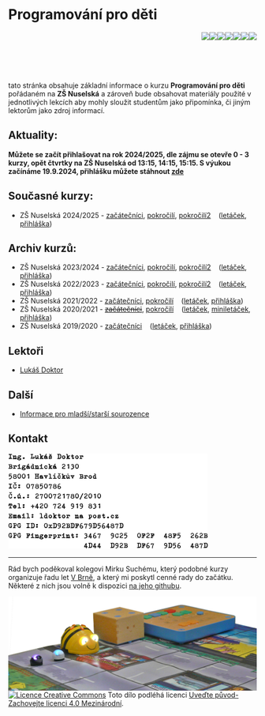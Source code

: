 # Programování pro děti

<a href="2021_2022/zacatecnici-1-15-cubetto.jpg">
    <img align="right" src="2021_2022/zacatecnici-1-15-cubetto-small.jpg" style="height:85px">
</a>
<a href="2021_2022/zacatecnici-2-01-sipkovana.jpg">
    <img align="right" src="2021_2022/zacatecnici-2-01-sipkovana-small.jpg" style="height:85px">
</a>
<a href="2023_2024/pokrocili-2-04-kino.jpg">
    <img align="right" src="2023_2024/pokrocili-2-04-kino-small.jpg" style="height:85px">
</a>
<a href="2021_2022/zacatecnici-2-08-pexeso.jpg">
    <img align="right" src="2021_2022/zacatecnici-2-08-pexeso-small.jpg" style="height:85px">
</a>
<a href="2021_2022/pokrocili-1-09-tesla.jpg">
    <img align="right" src="2021_2022/pokrocili-1-09-tesla-small.jpg" style="height:85px">
</a>
<a href="2021_2022/pokrocili-1-14-microbit2.jpg">
    <img align="right" src="2021_2022/pokrocili-1-14-microbit2-small.jpg" style="height:85px">
</a>
<a href="2021_2022/pokrocili-2-11-pc.jpg">
    <img align="right" src="2021_2022/pokrocili-2-11-pc-small.jpg" style="height:85px">
</a>

<br clear="right">

tato stránka obsahuje základní informace o kurzu **Programování pro
děti** pořádaném na **ZŠ Nuselská** a zároveň bude obsahovat
materiály použité v jednotlivých lekcích aby mohly sloužit studentům
jako připomínka, či jiným lektorům jako zdroj informací.

## Aktuality:

**Můžete se začít přihlašovat na rok 2024/2025, dle zájmu se otevře 0 - 3 kurzy, opět čtvrtky na ZŠ Nuselská od 13:15, 14:15, 15:15. S výukou začínáme 19.9.2024, přihlášku můžete stáhnout [zde](2024_2025/prihlaska.pdf)**

## Současné kurzy:

* ZŠ Nuselská 2024/2025 - [začátečníci](2024_2025/zacatecnici), [pokročilí](2024_2025/pokrocili), [pokročilí2](2024_2025/pokrocili2) &nbsp;&nbsp; ([letáček](2024_2025/letacek.jpg), [přihláška](2024_2025/prihlaska.pdf))

## Archiv kurzů:

* ZŠ Nuselská 2023/2024 - [začátečníci](2023_2024/zacatecnici), [pokročilí](2023_2024/pokrocili), [pokročilí2](2023_2024/pokrocili2) &nbsp;&nbsp; ([letáček](2023_2024/letacek.jpg), [přihláška](2023_2024/prihlaska.pdf))
* ZŠ Nuselská 2022/2023 - [začátečníci](2022_2023/zacatecnici), [pokročilí](2022_2023/pokrocili), [pokročilí2](2022_2023/pokrocili2) &nbsp;&nbsp; ([letáček](2022_2023/letacek.jpg), [přihláška](2022_2023/prihlaska.pdf))
* ZŠ Nuselská 2021/2022 - [začátečníci](2021_2022/zacatecnici), [pokročilí](2021_2022/pokrocili) &nbsp;&nbsp; ([letáček](2021_2022/letacek.jpg), [přihláška](2021_2022/prihlaska.pdf))
* ZŠ Nuselská 2020/2021 - ~~[začátečníci](2020_2021/zacatecnici)~~, [pokročilí](2020_2021/pokrocili) &nbsp;&nbsp; ([letáček](2020_2021/letacek.jpg), [miniletáček](2020_2021/miniletacek.pdf), [přihláška](2020_2021/prihlaska.pdf))
* ZŠ Nuselská 2019/2020  - [začátečníci](2019_2020/zacatecnici) &nbsp;&nbsp; ([letáček](2019_2020/2019-nuselska.jpg), [přihláška](2019_2020/2019-prihlaska.pdf))

## Lektoři

* [Lukáš Doktor](lectors/ldoktor)

## Další

* [Informace pro mladší/starší sourozence](additional)

## Kontakt

<img width="405" height="193" src="media/contact.png" alt="Kontaktní informace">

* * * * *

Rád bych poděkoval kolegovi Mirku Suchému, který podobné kurzy
organizuje řadu let [V Brně](https://krouzek-programovani.cz/),
a který mi poskytl cenné rady do začátku. Některé z nich
jsou volně k dispozici
[na jeho githubu](https://github.com/xsuchy/programovani_pro_deti).

<img align="right" src="media/robots_bottom.jpg">

[![Licence Creative Commons](https://i.creativecommons.org/l/by-sa/4.0/88x31.png)](https://creativecommons.org/licenses/by-sa/4.0/) Toto dílo podléhá licenci [Uveďte původ-Zachovejte licenci 4.0 Mezinárodní](https://creativecommons.org/licenses/by-sa/4.0/).
